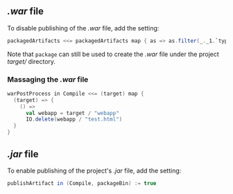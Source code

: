 ## *.war* file

To disable publishing of the *.war* file, add the setting:

```scala
packagedArtifacts <<= packagedArtifacts map { as => as.filter(_._1.`type` != "war") }
```

Note that `package` can still be used to create the *.war* file under the project *target/* directory.

### Massaging the *.war* file

```scala
warPostProcess in Compile <<= (target) map {
  (target) => { 
    () =>
      val webapp = target / "webapp"
      IO.delete(webapp / "test.html")
  }
}
```

## *.jar* file

To enable publishing of the project's *.jar* file, add the setting:

```scala
publishArtifact in (Compile, packageBin) := true
```